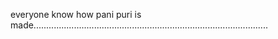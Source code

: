 everyone know how pani puri is made.............................................................................................